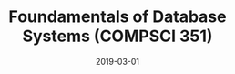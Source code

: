 ---
title: "Foundamentals of Database Systems (COMPSCI 351)"
collection: teaching
type: "Undergraduate course"
permalink: /teaching
venue: "the University of Auckland, the School of Computer Science"
date: 2019-03-01
location: "Auckland, New Zealand"
---